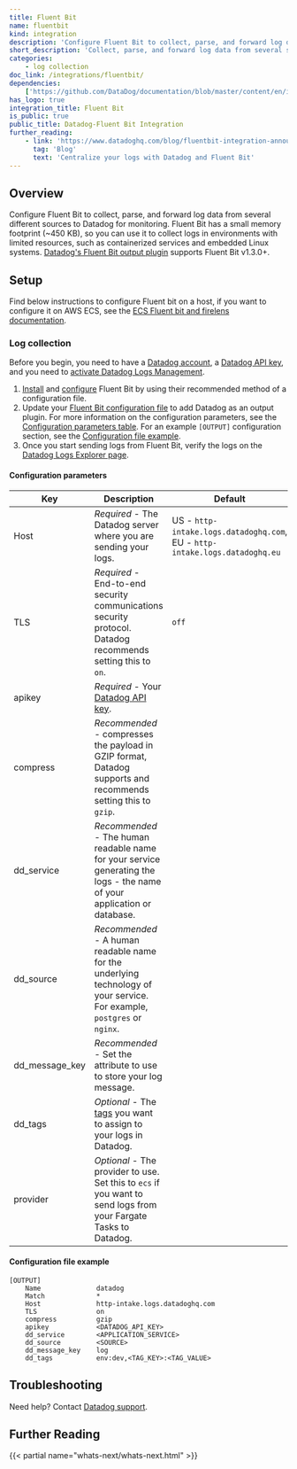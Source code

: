 ```yaml
---
title: Fluent Bit
name: fluentbit
kind: integration
description: 'Configure Fluent Bit to collect, parse, and forward log data from several sources.'
short_description: 'Collect, parse, and forward log data from several sources.'
categories:
    - log collection
doc_link: /integrations/fluentbit/
dependencies:
    ['https://github.com/DataDog/documentation/blob/master/content/en/integrations/fluentbit.md']
has_logo: true
integration_title: Fluent Bit
is_public: true
public_title: Datadog-Fluent Bit Integration
further_reading:
    - link: 'https://www.datadoghq.com/blog/fluentbit-integration-announcement/'
      tag: 'Blog'
      text: 'Centralize your logs with Datadog and Fluent Bit'
---
```


## Overview

Configure Fluent Bit to collect, parse, and forward log data from several different sources to Datadog for monitoring. Fluent Bit has a small memory footprint (~450 KB), so you can use it to collect logs in environments with limited resources, such as containerized services and embedded Linux systems. [Datadog's Fluent Bit output plugin][1] supports Fluent Bit v1.3.0+.

## Setup

Find below instructions to configure Fluent bit on a host, if you want to configure it on AWS ECS, see the [ECS Fluent bit and firelens documentation][2].

### Log collection

Before you begin, you need to have a [Datadog account][3], a [Datadog API key][4], and you need to [activate Datadog Logs Management][5].

1. [Install][6] and [configure][7] Fluent Bit by using their recommended method of a configuration file.
2. Update your [Fluent Bit configuration file][8] to add Datadog as an output plugin. For more information on the configuration parameters, see the [Configuration parameters table](#configuration-parameters). For an example `[OUTPUT]` configuration section, see the [Configuration file example](#configuration-file-example).
3. Once you start sending logs from Fluent Bit, verify the logs on the [Datadog Logs Explorer page][9].

#### Configuration parameters

| Key            | Description                                                                                                              | Default                                                                     |
| -------------- | ------------------------------------------------------------------------------------------------------------------------ | --------------------------------------------------------------------------- |
| Host           | _Required_ - The Datadog server where you are sending your logs.                                                         | US - `http-intake.logs.datadoghq.com`, EU - `http-intake.logs.datadoghq.eu` |
| TLS            | _Required_ - End-to-end security communications security protocol. Datadog recommends setting this to `on`.              | `off`                                                                       |
| apikey         | _Required_ - Your [Datadog API key][4].                                                                                  |                                                                             |
| compress       | _Recommended_ - compresses the payload in GZIP format, Datadog supports and recommends setting this to `gzip`.           |                                                                             |
| dd_service     | _Recommended_ - The human readable name for your service generating the logs - the name of your application or database. |                                                                             |
| dd_source      | _Recommended_ - A human readable name for the underlying technology of your service. For example, `postgres` or `nginx`. |                                                                             |
| dd_message_key | _Recommended_ - Set the attribute to use to store your log message.                                                      |                                                                             |
| dd_tags        | _Optional_ - The [tags][10] you want to assign to your logs in Datadog.                                                  |                                                                             |
| provider       | _Optional_ - The provider to use. Set this to `ecs` if you want to send logs from your Fargate Tasks to Datadog.         |                                                                             |

#### Configuration file example

```text
[OUTPUT]
    Name              datadog
    Match             *
    Host              http-intake.logs.datadoghq.com
    TLS               on
    compress          gzip
    apikey            <DATADOG_API_KEY>
    dd_service        <APPLICATION_SERVICE>
    dd_source         <SOURCE>
    dd_message_key    log
    dd_tags           env:dev,<TAG_KEY>:<TAG_VALUE>
```

## Troubleshooting

Need help? Contact [Datadog support][11].

## Further Reading

{{< partial name="whats-next/whats-next.html" >}}

[1]: https://docs.fluentbit.io/manual/output/datadog
[2]: /integrations/ecs_fargate/#fluent-bit-and-firelens
[3]: https://app.datadoghq.com/signup
[4]: /account_management/api-app-keys/
[5]: https://app.datadoghq.com/logs/activation
[6]: https://docs.fluentbit.io/manual/installation/sources/build-and-install
[7]: https://docs.fluentbit.io/manual/administration/configuring-fluent-bit
[8]: https://docs.fluentbit.io/manual/administration/configuring-fluent-bit/configuration-file
[9]: https://app.datadoghq.com/logs
[10]: /getting_started/tagging/
[11]: /help/
